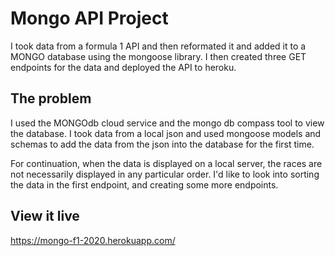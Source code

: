 # Mongo API Project

I took data from a formula 1 API and then reformated it and added it to a MONGO database using the mongoose library. I then created three GET endpoints for the data and deployed the API to heroku.

## The problem

I used the MONGOdb cloud service and the mongo db compass tool to view the database. I took data from a local json and used mongoose models and schemas to add the data from the json into the database for the  first time.

For continuation, when the data is displayed on a local server, the races are not necessarily displayed in any particular order. I'd like to look into sorting the data in the first endpoint, and creating some more endpoints.

## View it live

https://mongo-f1-2020.herokuapp.com/
